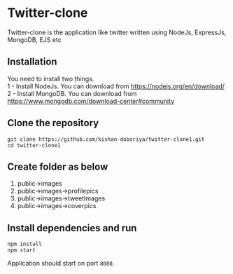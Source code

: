 # Twitter-clone
Twitter-clone is the application like twitter written using NodeJs, ExpressJs, MongoDB, EJS etc
## Installation
You need to install two things. <br />
1 - Install NodeJs. You can download from https://nodejs.org/en/download/  <br />
2 - Install MongoDB. You can download from https://www.mongodb.com/download-center#community
## Clone the repository
```
git clone https://github.com/kishan-dobariya/twitter-clone1.git
cd twitter-clone1
```

## Create folder as below
1) public->images
2) public->images->profilepics
3) public->images->tweetImages
4) public->images->coverpics

## Install dependencies and run
```
npm install
npm start
```
Application should start on port `8080`.
